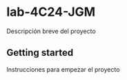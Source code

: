 # lab-4C24-JGM

Descripción breve del proyecto

## Getting started

Instrucciones para empezar el proyecto
